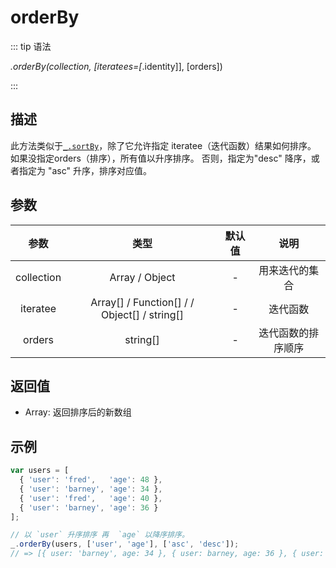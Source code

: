 # orderBy

::: tip 语法

_.orderBy(collection, [iteratees=[_.identity]], [orders])

:::

## 描述

此方法类似于[`_.sortBy`](/Collection/sortBy)，除了它允许指定 iteratee（迭代函数）结果如何排序。 如果没指定orders（排序），所有值以升序排序。 否则，指定为"desc" 降序，或者指定为 "asc" 升序，排序对应值。

## 参数

|    参数    |                     类型                     | 默认值 |        说明        |
| :--------: | :------------------------------------------: | :----: | :----------------: |
| collection |                Array / Object                |   -    |   用来迭代的集合   |
|  iteratee  | Array[] / Function[] / / Object[] / string[] |   -    |      迭代函数      |
|   orders   |                   string[]                   |   -    | 迭代函数的排序顺序 |

## 返回值

+ Array: 返回排序后的新数组

## 示例

```js
var users = [
  { 'user': 'fred',   'age': 48 },
  { 'user': 'barney', 'age': 34 },
  { 'user': 'fred',   'age': 40 },
  { 'user': 'barney', 'age': 36 }
];

// 以 `user` 升序排序 再  `age` 以降序排序。
_.orderBy(users, ['user', 'age'], ['asc', 'desc']);
// => [{ user: 'barney', age: 34 }, { user: barney, age: 36 }, { user: 'fred', age: 48 }, { user: 'fred', age: 40 }]
```
